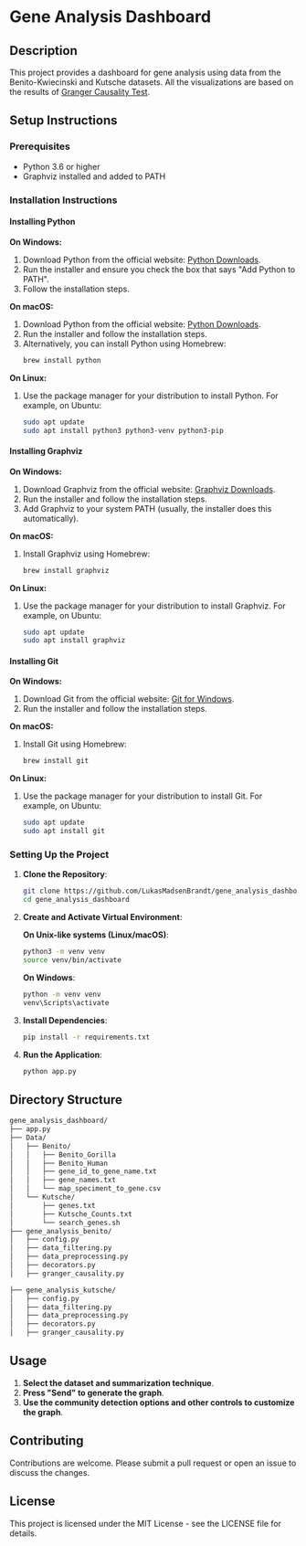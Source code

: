 # Gene Analysis Dashboard

## Description

This project provides a dashboard for gene analysis using data from the Benito-Kwiecinski and Kutsche datasets.
All the visualizations are based on the results of [Granger Causality Test](https://en.wikipedia.org/wiki/Granger_causality).

## Setup Instructions

### Prerequisites

- Python 3.6 or higher
- Graphviz installed and added to PATH

### Installation Instructions

#### Installing Python

**On Windows:**

1. Download Python from the official website: [Python Downloads](https://www.python.org/downloads/windows/).
2. Run the installer and ensure you check the box that says "Add Python to PATH".
3. Follow the installation steps.

**On macOS:**

1. Download Python from the official website: [Python Downloads](https://www.python.org/downloads/macos/).
2. Run the installer and follow the installation steps.
3. Alternatively, you can install Python using Homebrew:
    ```sh
    brew install python
    ```

**On Linux:**

1. Use the package manager for your distribution to install Python. For example, on Ubuntu:
    ```sh
    sudo apt update
    sudo apt install python3 python3-venv python3-pip
    ```

#### Installing Graphviz

**On Windows:**

1. Download Graphviz from the official website: [Graphviz Downloads](https://graphviz.org/download/).
2. Run the installer and follow the installation steps.
3. Add Graphviz to your system PATH (usually, the installer does this automatically).

**On macOS:**

1. Install Graphviz using Homebrew:
    ```sh
    brew install graphviz
    ```

**On Linux:**

1. Use the package manager for your distribution to install Graphviz. For example, on Ubuntu:
    ```sh
    sudo apt update
    sudo apt install graphviz
    ```


#### Installing Git

**On Windows:**

1. Download Git from the official website: [Git for Windows](https://gitforwindows.org/).
2. Run the installer and follow the installation steps.

**On macOS:**

1. Install Git using Homebrew:
    ```sh
    brew install git
    ```

**On Linux:**

1. Use the package manager for your distribution to install Git. For example, on Ubuntu:
    ```sh
    sudo apt update
    sudo apt install git
    ```

### Setting Up the Project

1. **Clone the Repository**:
    ```sh
    git clone https://github.com/LukasMadsenBrandt/gene_analysis_dashboard.git
    cd gene_analysis_dashboard
    ```

2. **Create and Activate Virtual Environment**:

    **On Unix-like systems (Linux/macOS)**:
    ```sh
    python3 -m venv venv
    source venv/bin/activate
    ```

    **On Windows**:
    ```cmd
    python -m venv venv
    venv\Scripts\activate
    ```

3. **Install Dependencies**:
    ```sh
    pip install -r requirements.txt
    ```

4. **Run the Application**:
    ```sh
    python app.py
    ```

## Directory Structure
```sh
gene_analysis_dashboard/
├── app.py
├── Data/
│   ├── Benito/
│   │   ├── Benito_Gorilla
│   │   ├── Benito_Human
│   │   ├── gene_id_to_gene_name.txt
│   │   ├── gene_names.txt
│   │   └── map_speciment_to_gene.csv
│   └── Kutsche/
│       ├── genes.txt
│       ├── Kutsche_Counts.txt
│       └── search_genes.sh
├── gene_analysis_benito/
│   ├── config.py
│   ├── data_filtering.py
│   ├── data_preprocessing.py
│   ├── decorators.py
│   ├── granger_causality.py

├── gene_analysis_kutsche/
│   ├── config.py
│   ├── data_filtering.py
│   ├── data_preprocessing.py
│   ├── decorators.py
│   ├── granger_causality.py
```

## Usage

1. **Select the dataset and summarization technique**.
2. **Press "Send" to generate the graph**.
3. **Use the community detection options and other controls to customize the graph**.

## Contributing

Contributions are welcome. Please submit a pull request or open an issue to discuss the changes.

## License

This project is licensed under the MIT License - see the LICENSE file for details.

